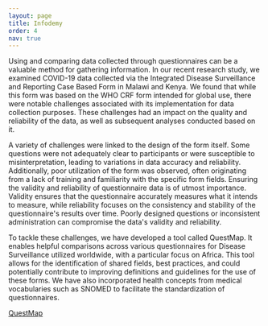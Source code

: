 ```yaml
---
layout: page
title: Infodemy
order: 4
nav: true
---
```

Using and comparing data collected through questionnaires can be a valuable method for gathering information. 
In our recent research study, we examined COVID-19 data collected via the Integrated Disease Surveillance and Reporting Case Based Form in Malawi and Kenya. We found that while this form was based on the WHO CRF form intended for global use, there were notable challenges associated with its implementation for data collection purposes. These challenges had an impact on the quality and reliability of the data, as well as subsequent analyses conducted based on it.

A variety of challenges were linked to the design of the form itself. Some questions were not adequately clear to participants or were susceptible to misinterpretation, leading to variations in data accuracy and reliability. Additionally, poor utilization of the form was observed, often originating from a lack of training and familiarity with the specific form fields. Ensuring the validity and reliability of questionnaire data is of utmost importance. Validity ensures that the questionnaire accurately measures what it intends to measure, while reliability focuses on the consistency and stability of the questionnaire's results over time. Poorly designed questions or inconsistent administration can compromise the data's validity and reliability.

To tackle these challenges, we have developed a tool called QuestMap. It enables helpful comparisons across various questionnaires for Disease Surveillance utilized worldwide, with a particular focus on Africa. This tool allows for the identification of shared fields, best practices, and could potentially contribute to improving definitions and guidelines for the use of these forms. We have also incorporated health concepts from medical vocabularies such as SNOMED to facilitate the standardization of questionnaires.

<a class="page-link" href="https://www.healthdataafrica.org/questmap" target="_blank">QuestMap<a>
